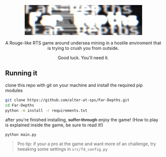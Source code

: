 <div align="center">
  <img src="assets/far3.gif">

  A Rouge-like RTS game around undersea mining in a hostile enviroment that is trying to crush you from outside.

  Good luck. You'll need it.
</div>

## Running it

clone this repo with git on your machine and install the required pip modules
```sh
git clone https://github.com/alter-at-sps/Far-Depths.git
cd Far-Depths
python -m install -r requirements.txt
```

after you're finished installing, ~~suffer through~~ enjoy the game! (How to play is explained inside the game, be sure to read it!)
```
python main.py
```



> Pro tip: if your a pro at the game and want more of an challenge, try tweaking some settings in `src/fd_config.py`
